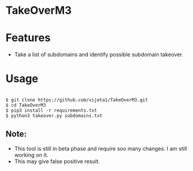 # TakeOverM3

# Features
  * Take a list of subdomains and identify possible subdomain takeover.
  
# Usage
```Note : Use python 3.7+

$ git clone https://github.com/vijeta1/TakeOverM3.git
$ cd TakeOverM3
$ pip3 install -r requirements.txt
$ python3 takeover.py subdomains.txt
```

## Note:

  * This tool is still in beta phase and require soo many changes. I am still working on it.
  * This may give false positive result.
